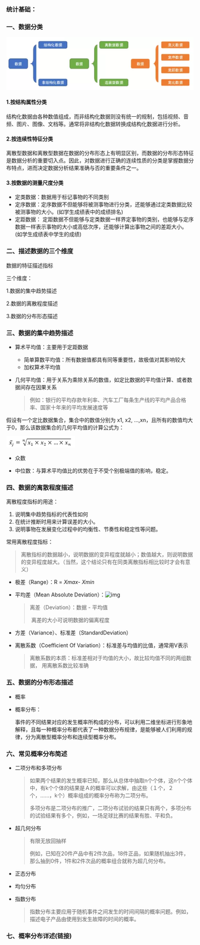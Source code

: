 ### 统计基础：

### 一、数据分类

![](https://github.com/Zoenamed/Learn-Data-mining/blob/master/img/1.webp)

#### 1.按结构属性分类

结构化数据由各种数值组成，而非结构化数据则没有统一的规制，包括视频、音频、图片、图像、文档等。通常将非结构化数据转换成结构化数据进行分析。

#### 2.按连续性特征分类

离散型数据和离散型数据在数据的分布形态上有明显区别，而数据的分布形态特征是数据分析的重要切入点。因此，对数据进行正确的连续性质的分类是掌握数据分布特点，进而决定数据分析结果准确与否的重要条件之一。

#### 3.按数据的测量尺度分类

- 定类数据：数据用于标记事物的不同类别
- 定序数据：定序数据不但能够将被测事物进行分类，还能够通过定类数据比较被测事物的大小。(如学生成绩表中的成绩排名)
- 定距数据： 定距数据不但能够与定类数据一样界定事物的类别，也能够与定序数据一样表示事物的大小或高低次序，还能够计算出事物之间的差距大小。(如学生成绩表中学生的成绩)



### 二、描述数据的三个维度

数据的特征描述指标

三个维度：

1.数据的集中趋势描述

2.数据的离散程度描述

3.数据的分布形态描述

### 三、数据的集中趋势描述

- 算术平均值：主要用于定距数据
  - 简单算数平均值：所有数据值都具有同等重要性，故极值对其影响较大
  - 加权算术平均值

- 几何平均值：用于关系为乘除关系的数值，如定比数据的平均值计算、或者数据间存在因果关系

  > 例如：银行的平均存款年利率、汽车工厂每条生产线的平均产品合格率、国家十年来的平均发展速度等

假设有一个定比数据集合，集合中的数值分别为 x1, x2, …,xn，且所有的数值均大于0，那么该数据集合的几何平均值的计算公式为：

![](https://github.com/Zoenamed/Learn-Data-mining/blob/master/img/2.png)

- 众数

- 中位数：与算术平均值比的优势在于不受个别极端值的影响，稳定。

### 四、数据的离散程度描述

离散程度指标的用途：

1. 说明集中趋势指标的代表性如何
2. 在统计推断时用来计算误差的大小。
3. 说明事物在发展变化过程中的均衡性、节奏性和稳定性等问题。

常用离散程度指标：

> 离散指标的数据越小，说明数据的变异程度就越小；数值越大，则说明数据的变异程度越大。（当然，这个结论只有在同类离散指标相比较时才会有意义）

- 极差（Range）：R = *Xmax*- *Xmin*
- 平均差（Mean Absolute Deviation）：![img](3)

  > 离差（Deviation）：数据 - 平均值
  >
  > ​						            离差的大小可说明数据的偏离程度

- 方差（Variance）、标准差（StandardDeviation）

- 离散系数（Coefficient Of Variation）：标准差与均值的比值，通常用V表示

  > 离散系数的本质：标准差相对于均值的大小，故比较均值不同的两组数据，								用离散系数比较准确

### 五、数据的分布形态描述

- 概率

- 概率分布：

  事件的不同结果对应的发生概率所构成的分布，可以利用二维坐标进行形象地解释，且每一种概率分布都代表了一种数据分布规律，是能够被人们利用的规律，分为离散型概率分布和连续型概率分布。

### 六、常见概率分布简述

- 二项分布和多项分布

  > 如果两个结果的发生概率已知，那么从总体中抽取n个个体，这n个个体中，有k个个体的结果是Ａ的概率可以求解，由这些（１个，２个，……，k个）概率组成的概率分布称为二项分布。
  >
  > 多项分布是二项分布的推广，二项分布试验的结果只有两个，多项分布的试验结果有多个，例如，一场足球比赛的结果有胜、平和负。

- 超几何分布

  > 有限无放回抽样
  >
  > 例如，已知在20件产品中有2件次品，18件正品，如果随机抽出3件，那么抽到0件，1件和2件次品的概率组合就称为超几何分布。

- 正态分布

- 均匀分布

- 指数分布

  > 指数分布主要应用于随机事件之间发生的时间间隔的概率问题。例如，描述电子产品由使用到发生故障的时间的概率。

### 七、概率分布详述(链接)

